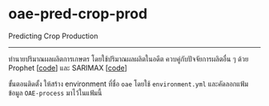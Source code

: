 # oae-pred-crop-prod
Predicting Crop Production

----

ทำนายปริมาณผลผลิตการเกษตร โดยใช้ปริมาณผลผลิตในอดีต ควบคู่กับปัจจัยการผลิตอื่น ๆ ด้วย Prophet [[code](yield_prophet-dashboard.ipynb)] และ SARIMAX [[code](yield_sarimax-dashboard.ipynb)]

ขั้นตอนติดตั้ง ให้สร้าง environment ที่ชื่อ `oae` โดยใช้ `environment.yml` และคัดลอกแฟ้มข้อมูล `OAE-process` มาไว้ในแฟ้มนี้